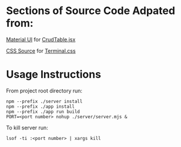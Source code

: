 # Sections of Source Code Adpated from:

[Material UI](https://github.com/mui/mui-x/blob/v7.12.1/docs/data/data-grid/editing/FullFeaturedCrudGrid.js)
  for [CrudTable.jsx](src/components/CrudTable.jsx)

[CSS Source](https://css-tricks.com/old-timey-terminal-styling/)
  for [Terminal.css](src/Terminal.css)


# Usage Instructions
From project root directory run:

```
npm --prefix ./server install
npm --prefix ./app install
npm --prefix ./app run build
PORT=<port number> nohup ./server/server.mjs &
```

To kill server run:

`lsof -ti :<port number> | xargs kill`
